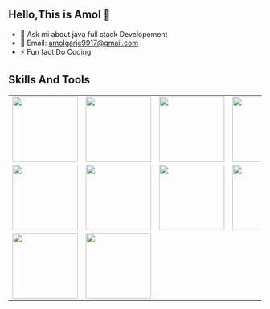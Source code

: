 ## Hello,This is Amol 👋


- 💬 Ask mi about java full stack Developement
- 📧 Email: amolgarje9917@gmail.com
- ⚡ Fun fact:Do Coding 

## Skills And Tools
<table style="border=1px solid red">
<tr style="list-style-type:none">
<td><img src="https://encrypted-tbn0.gstatic.com/images?q=tbn:ANd9GcTpJF-Ij8t5RMseFye4hxGCXEu4uXsNvnmyVw&usqp=CAU" width=130px></td>
<td><img src="https://encrypted-tbn0.gstatic.com/images?q=tbn:ANd9GcSoxrS_AQwaPPa-OCbkmV3wnqF8yBpiUwnQfQ&usqp=CAU" width=130px></td>
<td><img src="https://encrypted-tbn0.gstatic.com/images?q=tbn:ANd9GcTSlwGT4YA_hMtVWaLu3wRo-plUQTpXYIYrMf-vPAqUWRf4F-TgLdlTZZOABgnIMFyKvuc&usqp=CAU" width=130px></td>
<td><img src="https://www.vectorlogo.zone/logos/getpostman/getpostman-ar21.png" width=130px></td>
<td><img src="https://pbs.twimg.com/media/FkApeNZWAAAdE8l.png" width=130px></td>
<td><img src="https://sandeepdass003.files.wordpress.com/2016/06/servlets_350.png" width=130px></td>
<td><img src="https://www.oxfordwebstudio.com/user/pages/06.da-li-znate/sta-je-html/sta-je-html.jpg" width=130px></td>
<td><img src="https://play-lh.googleusercontent.com/TxjQBGYHvMJsBX5dCvxQ4R-_4N-XrVhW6-p7D7TXanXKZMD8L-UkeMBWO1dtubGVNqU" width=130px></td>
</tr>
<tr>
<td><img src="https://logos-world.net/wp-content/uploads/2023/02/JavaScript-Logo.png" width=130px></td>
<td><img src="https://www.datocms-assets.com/45470/1631110818-logo-react-js.png" width=130px></td>
<td><img src="https://miro.medium.com/v2/resize:fit:440/1*J3G3akaMpUOLegw0p0qthA.png" width=130px></td>
<td><img src="https://assets-global.website-files.com/5abc6c4b0a243a2dc939ee6e/5fdb9a22ba607c7ef857d83e_mysql.svg" width=130px></td>
<td><img src="https://media.geeksforgeeks.org/wp-content/uploads/s2-1.jpg" width=130px></td>
<td><img src="https://encrypted-tbn0.gstatic.com/images?q=tbn:ANd9GcSM5-zaALzMRBSt0pNc3o3kExvF2Y3Q9uHvIfTTWgpaMTssAHIbt8XwcmOk39izVyzzTQ&usqp=CAU" width=130px></td>
<td><img src="https://kinsta.com/wp-content/uploads/2022/02/postgres-logo.png" width=130px></td>
<td><img src="https://img-c.udemycdn.com/course/480x270/3352204_9c9a_20.jpg" width=130px></td> 
</tr>
  <tr>
    <td><img src="https://miro.medium.com/v2/resize:fit:720/format:webp/1*XvJ0GDWOAEHNApZvw-dOVQ.png" width=130px></td>
<td><img src="https://www.ovhcloud.com/sites/default/files/styles/text_media_horizontal/public/2021-09/ECX-1909_Hero_Kafka_600x400%402x-1.webp" width=130px></td>
  </tr>
</table>
